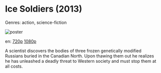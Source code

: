 # Ice Soldiers (2013)

Genres: action, science-fiction

![poster](http://image.tmdb.org/t/p/w500/naXjdtDQXK9EeWq2Oy6yP0h2qeT.jpg)

en:
  [720p](magnet:?xt=urn:btih:6965D484A4A95AEE5B65299ECAE44600629A42CB&tr=udp://glotorrents.pw:6969/announce&tr=udp://tracker.opentrackr.org:1337/announce&tr=udp://torrent.gresille.org:80/announce&tr=udp://tracker.openbittorrent.com:80&tr=udp://tracker.coppersurfer.tk:6969&tr=udp://tracker.leechers-paradise.org:6969&tr=udp://p4p.arenabg.ch:1337&tr=udp://tracker.internetwarriors.net:1337)
  [1080p](magnet:?xt=urn:btih:bf4111eaa2f67b09ee441a86086adb97dba055c1&dn=Ice+Soldiers+(2013)+%5B1080p%5D&tr=udp%3A%2F%2Ftracker.yify-torrents.com%2Fannounce&tr=udp%3A%2F%2Fopen.demonii.com%3A1337%2Fannounce&tr=udp%3A%2F%2Fexodus.desync.com%3A6969&tr=udp%3A%2F%2Ftracker.istole.it%3A80&tr=udp%3A%2F%2Ftracker.publicbt.com%3A80&tr=udp%3A%2F%2Ftracker.publichd.eu%3A80%2Fannounce&tr=udp%3A%2F%2Ftracker.openbittorrent.com%3A80%2Fannounce&tr=udp%3A%2F%2Fcoppersurfer.tk%3A6969%2Fannounce)
  


A scientist discovers the bodies of three frozen genetically modified Russians buried in the Canadian North. Upon thawing them out he realizes he has unleashed a deadly threat to Western society and must stop them at all costs.